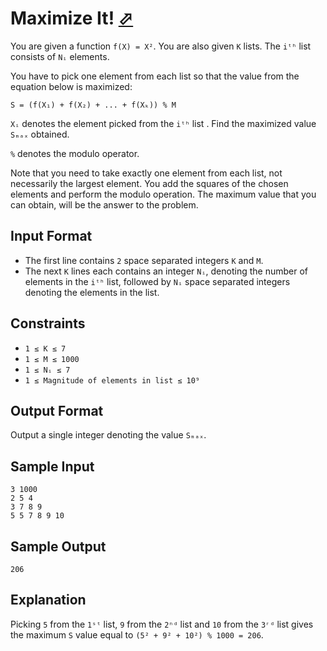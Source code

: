 # Maximize It! [⬀](https://www.hackerrank.com/challenges/maximize-it)

You are given a function `f(X) = X²`. You are also given `K` lists. The `iᵗʰ` list consists of `Nᵢ` elements.

You have to pick one element from each list so that the value from the equation below is maximized:

`S = (f(X₁) + f(X₂) + ... + f(Xₖ)) % M`

`Xᵢ` denotes the element picked from the `iᵗʰ` list . Find the maximized value `Sₘₐₓ` obtained.

`%` denotes the modulo operator.

Note that you need to take exactly one element from each list, not necessarily the largest element. You add the squares of the chosen elements and perform the modulo operation. The maximum value that you can obtain, will be the answer to the problem.

## Input Format

- The first line contains `2` space separated integers `K` and `M`.
- The next `K` lines each contains an integer `Nᵢ`, denoting the number of elements in the `iᵗʰ` list, followed by `Nᵢ` space separated integers denoting the elements in the list.

## Constraints
- `1 ≤ K ≤ 7`
- `1 ≤ M ≤ 1000` 
- `1 ≤ Nᵢ ≤ 7`
- `1 ≤ Magnitude of elements in list ≤ 10⁹`

## Output Format

Output a single integer denoting the value `Sₘₐₓ`.

## Sample Input
```
3 1000
2 5 4
3 7 8 9 
5 5 7 8 9 10 
```

## Sample Output
```
206
```

## Explanation

Picking `5` from the `1ˢᵗ` list, `9` from the `2ⁿᵈ` list and `10` from the `3ʳᵈ` list gives the maximum `S` value equal to `(5² + 9² + 10²) % 1000 = 206`.